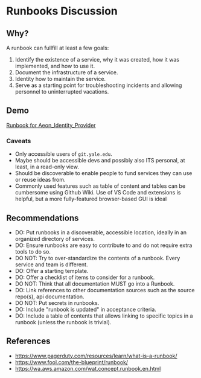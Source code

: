 # Runbooks Discussion

## Why?

A runbook can fullfill at least a few goals:

1. Identify the existence of a service, why it was created, how it was implemented, and how to use it.
2. Document the infrastructure of a service.
3. Identity how to maintain the service.
4. Serve as a starting point for troubleshooting incidents and allowing personnel to uninterrupted vacations.

## Demo

[Runbook for Aeon_Identity_Provider](https://git.yale.edu/Library-IT/Aeon_Identity_Provider/wiki/Runbook)

### Caveats

* Only accessible users of `git.yale.edu`.
* Maybe should be accessible devs and possibly also ITS personal, at least, in a read-only view.
* Should be discoverable to enable people to fund services they can use or reuse ideas from.
* Commonly used features such as table of content and tables can be cumbersome using Github Wiki.  Use of VS Code and extensions is helpful, but a more fully-featured browser-based GUI is ideal

## Recommendations

* DO: Put runbooks in a discoverable, accessible location, ideally in an organized directory of services.
* DO: Ensure runbooks are easy to contribute to and do not require extra tools to do so.
* DO NOT: Try to over-standardize the contents of a runbook.  Every service and team is different.
* DO: Offer a starting template.
* DO: Offer a checklist of items to consider for a runbook.
* DO NOT: Think that all documentation MUST go into a Runbook.
* DO: Link references to other documentation sources such as the source repo(s), api documentation.
* DO NOT: Put secrets in runbooks.
* DO: Include "runbook is updated" in acceptance criteria.
* DO: Include a table of contents that allows linking to specific topics in a runbook (unless the runbook is trivial).

## References

* https://www.pagerduty.com/resources/learn/what-is-a-runbook/
* https://www.fool.com/the-blueprint/runbook/
* https://wa.aws.amazon.com/wat.concept.runbook.en.html